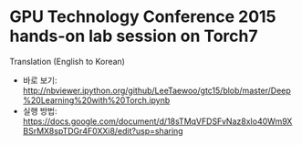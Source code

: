 # GPU Technology Conference 2015 hands-on lab session on Torch7
Translation (English to Korean)

- 바로 보기: http://nbviewer.ipython.org/github/LeeTaewoo/gtc15/blob/master/Deep%20Learning%20with%20Torch.ipynb
- 실행 방법: https://docs.google.com/document/d/18sTMqVFDSFvNaz8xIo40Wm9XBSrMX8spTDGr4F0XXi8/edit?usp=sharing
